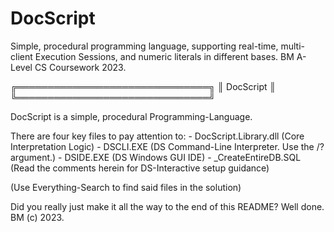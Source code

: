 # DocScript
Simple, procedural programming language, supporting real-time, multi-client Execution Sessions, and numeric literals in different bases. BM A-Level CS Coursework 2023.

╔═══════════════════════════════╗
║           DocScript           ║
╚═══════════════════════════════╝

DocScript is a simple, procedural Programming-Language.

There are four key files to pay attention to:
	- DocScript.Library.dll		(Core Interpretation Logic)
	- DSCLI.EXE					(DS Command-Line Interpreter. Use the /? argument.)
	- DSIDE.EXE					(DS Windows GUI IDE)
	- _CreateEntireDB.SQL		(Read the comments herein for DS-Interactive setup guidance)

(Use Everything-Search to find said files in the solution)

Did you really just make it all the way to the end of this README?
Well done.
BM (c) 2023.